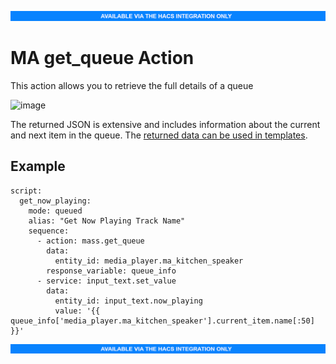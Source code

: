 ![HACS only](../assets/HACS-only.png)

# MA get_queue Action

This action allows you to retrieve the full details of a queue

![image](../assets/screenshots/service-call/get_queue.png)

The returned JSON is extensive and includes information about the current and next item in the queue. The [returned data can be used in templates](https://www.home-assistant.io/docs/scripts/perform-actions#use-templates-to-handle-response-data).

## Example

```
script:
  get_now_playing:
    mode: queued
    alias: "Get Now Playing Track Name"
    sequence:
      - action: mass.get_queue
        data:
          entity_id: media_player.ma_kitchen_speaker
        response_variable: queue_info
      - service: input_text.set_value
        data:
          entity_id: input_text.now_playing
          value: '{{ queue_info['media_player.ma_kitchen_speaker'].current_item.name[:50] }}'
```
![HACS only](../assets/HACS-only.png)
